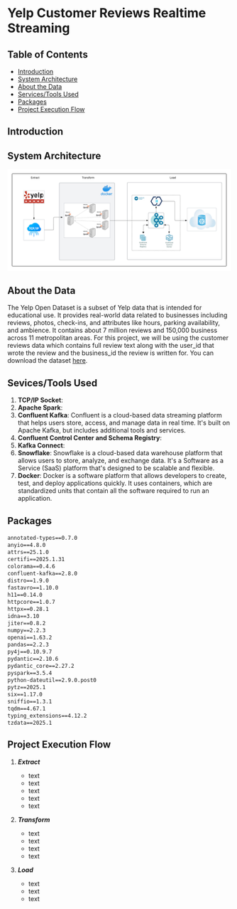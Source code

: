 # Yelp Customer Reviews Realtime Streaming

## Table of Contents
- [Introduction](https://github.com/alycet/yelp_realtime_streaming/blob/main/README.md#introduction)
- [System Architecture](https://github.com/alycet/yelp_realtime_streaming/tree/main?tab=readme-ov-file#system-architecture)
- [About the Data](https://github.com/alycet/yelp_realtime_streaming/tree/main?tab=readme-ov-file#about-the-data)
- [Services/Tools Used](https://github.com/alycet/yelp_realtime_streaming/tree/main?tab=readme-ov-file#sevicestools-used)
- [Packages]()
- [Project Execution Flow]()





## Introduction


## System Architecture
![Architecture Diagram](https://github.com/alycet/yelp_realtime_streaming/blob/main/Yelp_Streaming_Architecture.png)
## About the Data
The Yelp Open Dataset is a subset of Yelp data that is intended for educational use. It provides real-world data related to businesses including reviews, photos, check-ins, and attributes like hours, parking availability, and ambience.  It contains about 7 million reviews and 150,000 business across 11 metropolitan areas.  For this project, we will be using the customer reviews data which contains full review text along with the user_id that wrote the review and the business_id the 
review is written for. You can download the dataset [here](https://business.yelp.com/data/resources/open-dataset/).


## Sevices/Tools Used

1. **TCP/IP Socket**:
2. **Apache Spark**:
3.  **Confluent Kafka**: Confluent is a cloud-based data streaming platform that helps users store, access, and manage data in real time. It's built on Apache Kafka, but includes additional tools and services.
4.  **Confluent Control Center and Schema Registry**:
5.  **Kafka Connect**:
6.  **Snowflake**: Snowflake is a cloud-based data warehouse platform that allows users to store, analyze, and exchange data. It's a Software as a Service (SaaS) platform that's designed to be scalable and flexible.
7.  **Docker**: Docker is a software platform that allows developers to create, test, and deploy applications quickly. It uses containers, which are standardized units that contain all the software required to run an application.

## Packages

```
annotated-types==0.7.0
anyio==4.8.0
attrs==25.1.0
certifi==2025.1.31
colorama==0.4.6
confluent-kafka==2.8.0
distro==1.9.0
fastavro==1.10.0
h11==0.14.0
httpcore==1.0.7
httpx==0.28.1
idna==3.10
jiter==0.8.2
numpy==2.2.3
openai==1.63.2
pandas==2.2.3
py4j==0.10.9.7
pydantic==2.10.6
pydantic_core==2.27.2
pyspark==3.5.4
python-dateutil==2.9.0.post0
pytz==2025.1
six==1.17.0
sniffio==1.3.1
tqdm==4.67.1
typing_extensions==4.12.2
tzdata==2025.1

```

## Project Execution Flow
1. ***Extract***
   
     * text
     * text
     * text
     * text
     * text
       
  
  

2.  ***Transform***

     * text
     * text
     * text
     * text


3.  ***Load***
   
    * text
    * text
    * text
